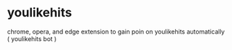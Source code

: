 # youlikehits
chrome, opera, and edge extension to gain poin on youlikehits automatically ( youlikehits bot )
